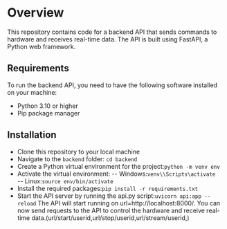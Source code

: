 # Overview
This repository contains code for a backend API that sends commands to hardware and receives real-time data. The API is built using FastAPI, a Python web framework.

## Requirements
To run the backend API, you need to have the following software installed on your machine:
- Python 3.10 or higher
- Pip package manager
## Installation
- Clone this repository to your local machine
- Navigate to the `backend` folder: `cd backend`
- Create a Python virtual environment for the project:`python -m venv env`
- Activate the virtual environment:
-- Windows:`venv\\Scripts\activate`   
-- Linux:`source env/bin/activate`
- Install the required packages:`pip install -r requirements.txt`
- Start the API server by running the api.py script:`uvicorn api:app --reload`
The API will start running on url=http://localhost:8000/. You can now send requests to the API to control the hardware and receive real-time data.(url/start/userid,url/stop/userid,url/stream/userid,)
